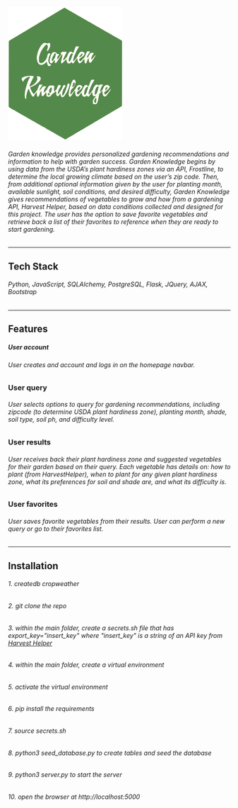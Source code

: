 ![alt text](https://github.com/juliecoleman/hackbright-final-solo-project/blob/master/static/img/Garden_Knowledge-green.png?raw=true)

###### Garden knowledge provides personalized gardening recommendations and information to help with garden success. Garden Knowledge begins by using data from the USDA’s plant hardiness zones via an API, Frostline, to determine the local growing climate based on the user’s zip code. Then, from additional optional information given by the user for planting month, available sunlight, soil conditions, and desired difficulty, Garden Knowledge gives recommendations of vegetables to grow and how from a gardening API, Harvest Helper, based on data conditions collected and designed for this project.  The user has the option to save favorite vegetables and retrieve back a list of their favorites to reference when they are ready to start gardening.

------------------

## Tech Stack
###### Python, JavaScript, SQLAlchemy, PostgreSQL, Flask, JQuery, AJAX, Bootstrap

-------
## Features
##### **User account**
###### User creates and account and logs in on the homepage navbar.


### User query
###### User selects options to query for gardening recommendations, including zipcode (to determine USDA plant hardiness zone), planting month, shade, soil type, soil ph, and difficulty level.

### User results
###### User receives back their plant hardiness zone and suggested vegetables for their garden based on their query. Each vegetable has details on: how to plant (from HarvestHelper), when to plant for any given plant hardiness zone, what its preferences for soil and shade are, and what its difficulty is.


### User favorites
###### User saves favorite vegetables from their results. User can perform a new query or go to their favorites list.

-------------------

## Installation
###### 1. createdb cropweather
###### 2. git clone the repo
###### 3. within the main folder, create a secrets.sh file that has export_key="insert_key" where "insert_key" is a string of an API key from [Harvest Helper](https://harvesthelper.herokuapp.com/developers)
###### 4. within the main folder, create a virtual environment
###### 5. activate the virtual environment
###### 6. pip install the requirements
###### 7. source secrets.sh
###### 8. python3 seed_database.py to create tables and seed the database
###### 9. python3 server.py to start the server
###### 10. open the browser at http://localhost:5000